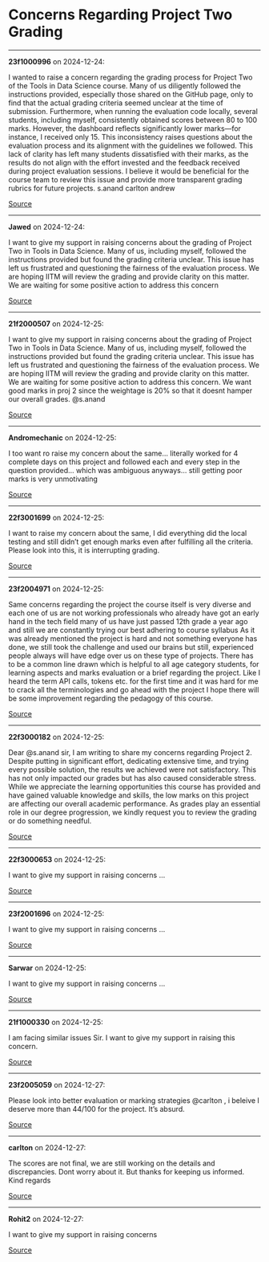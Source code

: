 # Concerns Regarding Project Two Grading


---

**23f1000996** on 2024-12-24:

I wanted to raise a concern regarding the grading process for Project Two of the Tools in Data Science course. Many of us diligently followed the instructions provided, especially those shared on the GitHub page, only to find that the actual grading criteria seemed unclear at the time of submission.
Furthermore, when running the evaluation code locally, several students, including myself, consistently obtained scores between 80 to 100 marks. However, the dashboard reflects significantly lower marks—for instance, I received only 15. This inconsistency raises questions about the evaluation process and its alignment with the guidelines we followed.
This lack of clarity has left many students dissatisfied with their marks, as the results do not align with the effort invested and the feedback received during project evaluation sessions. I believe it would be beneficial for the course team to review this issue and provide more transparent grading rubrics for future projects.
s.anand
carlton
andrew

[Source](https://discourse.onlinedegree.iitm.ac.in/t/concerns-regarding-project-two-grading/160353/1)

---

**Jawed** on 2024-12-24:

I want to give my support in raising concerns about the grading of Project Two in Tools in Data Science. Many of us, including myself, followed the instructions provided but found the grading criteria unclear.
This issue has left us frustrated and questioning the fairness of the evaluation process. We are hoping IITM will review the grading and provide clarity on this matter. We are waiting for some positive action to address this concern

[Source](https://discourse.onlinedegree.iitm.ac.in/t/concerns-regarding-project-two-grading/160353/2)

---

**21f2000507** on 2024-12-25:

I want to give my support in raising concerns about the grading of Project Two in Tools in Data Science. Many of us, including myself, followed the instructions provided but found the grading criteria unclear.
This issue has left us frustrated and questioning the fairness of the evaluation process. We are hoping IITM will review the grading and provide clarity on this matter. We are waiting for some positive action to address this concern.
We want good marks in proj 2 since the weightage is 20% so that it doesnt hamper our overall grades.
@s.anand

[Source](https://discourse.onlinedegree.iitm.ac.in/t/concerns-regarding-project-two-grading/160353/4)

---

**Andromechanic** on 2024-12-25:

I too want ro raise my concern about the same… literally worked for 4 complete days on this project and followed each and every step in the question provided… which was ambiguous anyways… still getting poor marks is very unmotivating

[Source](https://discourse.onlinedegree.iitm.ac.in/t/concerns-regarding-project-two-grading/160353/5)

---

**22f3001699** on 2024-12-25:

I want to raise my concern about the same, I did everything did the local testing and still didn’t get enough marks even after fulfilling all the criteria. Please look into this, it is interrupting grading.

[Source](https://discourse.onlinedegree.iitm.ac.in/t/concerns-regarding-project-two-grading/160353/6)

---

**23f2004971** on 2024-12-25:

Same concerns regarding the project
the course itself is very diverse and each one of us are not working professionals who already have got an early hand in the tech field
many of us have just passed 12th grade a year ago and still we are constantly trying our best adhering to course syllabus
As it was already mentioned the project is hard and not something everyone has done, we still took the challenge and used our brains
but still, experienced people always will have edge over us on these type of projects. There has to be a common line drawn which is helpful to all age category students, for learning aspects and marks evaluation
or a brief regarding the project.
Like I heard the term API calls, tokens etc. for the first time and it was hard for me to crack all the terminologies and go ahead with the project
I hope there will be some improvement regarding the pedagogy of this course.

[Source](https://discourse.onlinedegree.iitm.ac.in/t/concerns-regarding-project-two-grading/160353/7)

---

**22f3000182** on 2024-12-25:

Dear @s.anand sir,
I am writing to share my concerns regarding Project 2. Despite putting in significant effort, dedicating extensive time, and trying every possible solution, the results we achieved were not satisfactory. This has not only impacted our grades but has also caused considerable stress.
While we appreciate the learning opportunities this course has provided and have gained valuable knowledge and skills, the low marks on this project are affecting our overall academic performance. As grades play an essential role in our degree progression, we kindly request you to review the grading or do something needful.

[Source](https://discourse.onlinedegree.iitm.ac.in/t/concerns-regarding-project-two-grading/160353/8)

---

**22f3000653** on 2024-12-25:

I want to give my support in raising concerns …

[Source](https://discourse.onlinedegree.iitm.ac.in/t/concerns-regarding-project-two-grading/160353/9)

---

**23f2001696** on 2024-12-25:

I want to give my support in raising concerns …

[Source](https://discourse.onlinedegree.iitm.ac.in/t/concerns-regarding-project-two-grading/160353/10)

---

**Sarwar** on 2024-12-25:

I want to give my support in raising concerns …

[Source](https://discourse.onlinedegree.iitm.ac.in/t/concerns-regarding-project-two-grading/160353/11)

---

**21f1000330** on 2024-12-25:

I am facing similar issues Sir.
I want to give my support in raising this concern.

[Source](https://discourse.onlinedegree.iitm.ac.in/t/concerns-regarding-project-two-grading/160353/12)

---

**23f2005059** on 2024-12-27:

Please look into better evaluation or marking strategies @carlton , i beleive I deserve more than 44/100 for the project. It’s absurd.

[Source](https://discourse.onlinedegree.iitm.ac.in/t/concerns-regarding-project-two-grading/160353/13)

---

**carlton** on 2024-12-27:

The scores are not final, we are still working on the details and discrepancies.
Dont worry about it. But thanks for keeping us informed.
Kind regards

[Source](https://discourse.onlinedegree.iitm.ac.in/t/concerns-regarding-project-two-grading/160353/14)

---

**Rohit2** on 2024-12-27:

I want to give my support in raising concerns

[Source](https://discourse.onlinedegree.iitm.ac.in/t/concerns-regarding-project-two-grading/160353/15)